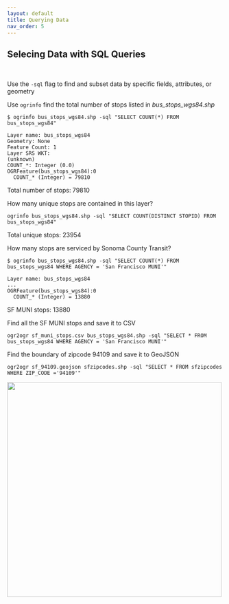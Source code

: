 ```yaml
---
layout: default
title: Querying Data
nav_order: 5
---
```


## Selecing Data with SQL Queries
<br/>

Use the `-sql` flag to find and subset data by specific fields, attributes, or geometry

Use `ogrinfo` find the total number of stops listed in _bus_stops_wgs84.shp_

```
$ ogrinfo bus_stops_wgs84.shp -sql "SELECT COUNT(*) FROM bus_stops_wgs84"
```

```
Layer name: bus_stops_wgs84
Geometry: None
Feature Count: 1
Layer SRS WKT:
(unknown)
COUNT_*: Integer (0.0)
OGRFeature(bus_stops_wgs84):0
  COUNT_* (Integer) = 79810
```

Total number of stops: 79810

How many unique stops are contained in this layer?
```
ogrinfo bus_stops_wgs84.shp -sql "SELECT COUNT(DISTINCT STOPID) FROM bus_stops_wgs84"
```

Total unique stops: 23954

How many stops are serviced by Sonoma County Transit?

```
$ ogrinfo bus_stops_wgs84.shp -sql "SELECT COUNT(*) FROM bus_stops_wgs84 WHERE AGENCY = 'San Francisco MUNI'"
```

```
Layer name: bus_stops_wgs84
...
OGRFeature(bus_stops_wgs84):0
  COUNT_* (Integer) = 13880
```

SF MUNI stops: 13880

Find all the SF MUNI stops and save it to CSV

```
ogr2ogr sf_muni_stops.csv bus_stops_wgs84.shp -sql "SELECT * FROM bus_stops_wgs84 WHERE AGENCY = 'San Francisco MUNI'"
```

Find the boundary of zipcode 94109 and save it to GeoJSON

```
ogr2ogr sf_94109.geojson sfzipcodes.shp -sql "SELECT * FROM sfzipcodes WHERE ZIP_CODE ='94109'"
```
<img src="https://raw.githubusercontent.com/kimdurante/intro-to-gdal/master/images/94109.png" width="500">
